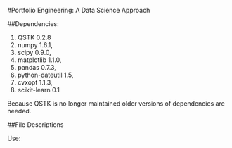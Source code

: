 #Portfolio Engineering: A Data Science Approach

##Dependencies:
1) QSTK 0.2.8
2) numpy 1.6.1,
3) scipy 0.9.0,
4) matplotlib  1.1.0,
5) pandas  0.7.3,
5) python-dateutil 1.5,
6) cvxopt  1.1.3,
7) scikit-learn  0.1

Because QSTK is no longer maintained older versions of dependencies are needed.

##File Descriptions

Use:
